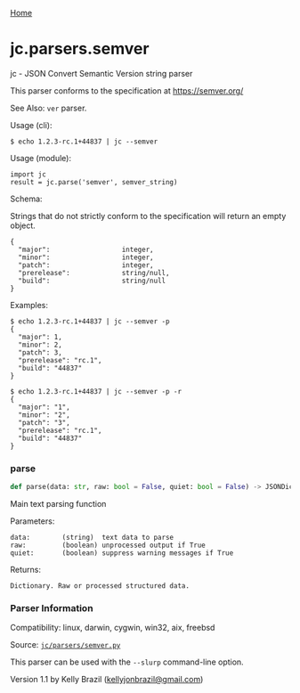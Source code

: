 [Home](https://kellyjonbrazil.github.io/jc/)
<a id="jc.parsers.semver"></a>

# jc.parsers.semver

jc - JSON Convert Semantic Version string parser

This parser conforms to the specification at https://semver.org/

See Also: `ver` parser.

Usage (cli):

    $ echo 1.2.3-rc.1+44837 | jc --semver

Usage (module):

    import jc
    result = jc.parse('semver', semver_string)

Schema:

Strings that do not strictly conform to the specification will return an
empty object.

    {
      "major":                  integer,
      "minor":                  integer,
      "patch":                  integer,
      "prerelease":             string/null,
      "build":                  string/null
    }

Examples:

    $ echo 1.2.3-rc.1+44837 | jc --semver -p
    {
      "major": 1,
      "minor": 2,
      "patch": 3,
      "prerelease": "rc.1",
      "build": "44837"
    }

    $ echo 1.2.3-rc.1+44837 | jc --semver -p -r
    {
      "major": "1",
      "minor": "2",
      "patch": "3",
      "prerelease": "rc.1",
      "build": "44837"
    }

<a id="jc.parsers.semver.parse"></a>

### parse

```python
def parse(data: str, raw: bool = False, quiet: bool = False) -> JSONDictType
```

Main text parsing function

Parameters:

    data:        (string)  text data to parse
    raw:         (boolean) unprocessed output if True
    quiet:       (boolean) suppress warning messages if True

Returns:

    Dictionary. Raw or processed structured data.

### Parser Information
Compatibility:  linux, darwin, cygwin, win32, aix, freebsd

Source: [`jc/parsers/semver.py`](https://github.com/kellyjonbrazil/jc/blob/master/jc/parsers/semver.py)

This parser can be used with the `--slurp` command-line option.

Version 1.1 by Kelly Brazil (kellyjonbrazil@gmail.com)
